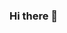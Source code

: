 ### Hi there 👋

<!--
**iamlaboniraz/iamlaboniraz** is a ✨ _special_ ✨ repository because its `README.md` (this file) appears on your GitHub profile.

Here are some ideas to get you started:

- 🔭 I’m currently working on ... CNC Gropu, Bnagladesh Office
- 🌱 I’m currently learning ... React, Machine Learning
- 👯 Skill Set -- Habituate with : Python, C, Java, PHP, Data structure & algorithm, HTML/CSS, Bootstrap, JavaScript, React, DBMS (Oracle, SQLite, MySQL, PostgreSQL), GraphQL 
                  Operating systems : Windows, Linux, Git 
                  Framework : Django, Kivy (Mobile Apps) 
                  HackerRank Profile : https://www.hackerrank.com/iamlaboniraz?hr_r=1
- 💬 Ask me about ... Anything
- 📫 How to reach me: ... https://www.linkedin.com/in/tahiya-jahan-laboni/
- 😄 Pronouns: ... She/Her
-->
